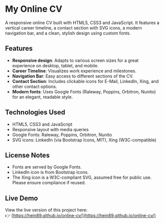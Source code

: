 # My Online CV

A responsive online CV built with HTML5, CSS3 and JavaScript. It features a vertical career timeline, a contact section with SVG icons, a modern navigation bar, and a clean, stylish design using custom fonts.

## Features

- **Responsive design**: Adapts to various screen sizes for a great experience on desktop, tablet, and mobile.
- **Career Timeline**: Visualizes work experience and milestones.
- **Navigation Bar**: Easy access to different sections of the CV.
- **Contact Section**: Includes clickable icons for E-Mail, LinkedIn, Xing, and other contact options.
- **Modern fonts**: Uses Google Fonts (Raleway, Poppins, Orbitron, Nunito) for an elegant, readable style.

## Technologies Used

- HTML5, CSS3 and JavaScript
- Responsive layout with media queries  
- Google Fonts: Raleway, Poppins, Orbitron, Nunito  
- SVG icons: LinkedIn (via Bootstrap Icons, MIT), Xing (W3C-compatible)

## License Notes

- Fonts are served by Google Fonts.
- LinkedIn icon is from Bootstrap Icons.
- The Xing icon is a W3C-compliant SVG, assumed free for public use. Please ensure compliance if reused.


## Live Demo

View the live version of this project here:  
👉 [https://hein89.github.io/online-cv/](https://hein89.github.io/online-cv/)
